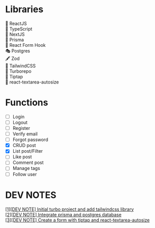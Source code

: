 # Libraries

🤖 ReactJS  
🎯 TypeScript  
💫 NextJS  
🤗 Prisma  
🎰 React Form Hook  
🎭 Postgres  
🖋 Zod  
🎯 TailwindCSS  
🚀 Turborepo  
💒 Tiptap  
🍾 react-textarea-autosize

# Functions

- [ ] Login  
- [ ] Logout  
- [ ] Register  
- [ ] Verify email   
- [ ] Forgot password  
- [x] CRUD post  
- [x] List post/Filter  
- [ ] Like post  
- [ ] Comment post  
- [ ] Manage tags  
- [ ] Follow user  

# DEV NOTES

[[1][DEV NOTE] Initial turbo project and add tailwindcss library](https://dev.to/codeforstartup/dev-note-initial-turbo-project-and-add-tailwindcss-library-4iae)  
[[2][DEV NOTE] Integrate prisma and postgres database](https://dev.to/codeforstartup/2dev-note-add-prisma-and-postgres-database-2m84)  
[[3][DEV NOTE] Create a form with tiptap and react-textarea-autosize](https://dev.to/codeforstartup/3dev-note-create-a-form-with-tiptap-and-react-textarea-autosize-1cgn)

